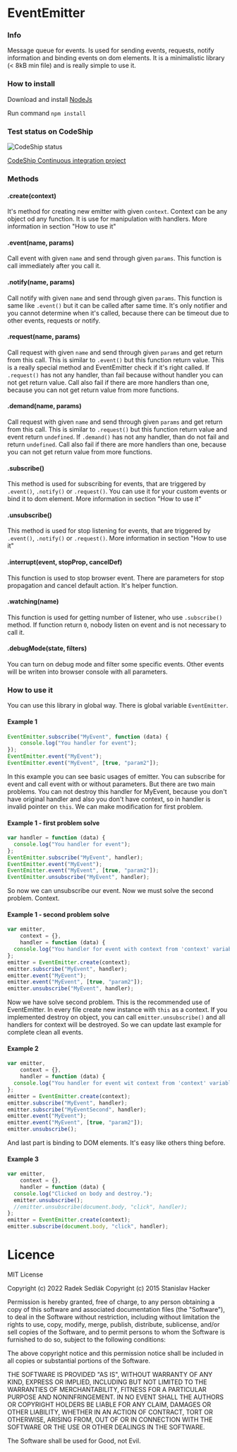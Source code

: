 # EventEmitter

### Info
Message queue for events. Is used for sending events, requests, notify information and
binding events on dom elements. It is a minimalistic library (< 8kB min file) and is really
simple to use it.

### How to install

Download and install [NodeJs](https://nodejs.org/en/)

Run command `npm install`

### Test status on CodeShip
![CodeShip status](https://codeship.com/projects/3e312a00-5f7a-0133-10a2-5684d7134b37/status?branch=master "CodeShip status")

[CodeShip Continuous integration project](https://codeship.com/projects/111793)

### Methods

#### .create(context)

It's method for creating new emitter with given `context`. Context can be any object od any function.
It is use for manipulation with handlers. More information in section "How to use it"

#### .event(name, params)

Call event with given `name` and send through given `params`. This function is call immediately
after you call it.

#### .notify(name, params)

Call notify with given `name` and send through given `params`. This function is same like `.event()`
but it can be called after same time. It's only notifier and you cannot determine when it's called, because there can be
timeout due to other events, requests or notify.

#### .request(name, params)

Call request with given `name` and send through given `params` and get return from this call.
This is similar to `.event()` but this function return value. This is a really special method and EventEmitter check if
it's right called. If `.request()` has not any handler, than fail because without handler you can not get return value. Call
also fail if there are more handlers than one, because you can not get return value from more functions.

#### .demand(name, params)

Call request with given `name` and send through given `params` and get return from this call.
This is similar to `.request()` but this function return value and event return `undefined`. If `.demand()` has not
any handler, than do not fail and return `undefined`. Call also fail if there are more handlers than one,
because you can not get return value from more functions.

#### .subscribe()

This method is used for subscribing for events, that are triggered by `.event()`, `.notify()` or `.request()`.
You can use it for your custom events or bind it to dom element. More information in section "How to use it"

#### .unsubscribe()

This method is used for stop listening for events, that are triggered by `.event()`, `.notify()` or `.request()`.
More information in section "How to use it"

#### .interrupt(event, stopProp, cancelDef)

This function is used to stop browser event. There are parameters for stop propagation
and cancel default action. It's helper function.

#### .watching(name)

This function is used for getting number of listener, who use `.subscribe()` method. If function return `0`, nobody listen
on event and is not necessary to call it.

#### .debugMode(state, filters)

You can turn on debug mode and filter some specific events. Other events will be writen into
 browser console with all parameters.

### How to use it

You can use this library in global way. There is global variable `EventEmitter`.

#### Example 1

```javascript
EventEmitter.subscribe("MyEvent", function (data) {
    console.log("You handler for event");
});
EventEmitter.event("MyEvent");
EventEmitter.event("MyEvent", [true, "param2"]);
```

In this example you can see basic usages of emitter. You can subscribe for event and call event with or without parameters.
But there are two main problems. You can not destroy this handler for MyEvent, because you don't have original handler and also
you don't have context, so in handler is invalid pointer on `this`. We can make modification for first problem.

#### Example 1 - first problem solve

```javascript
var handler = function (data) {
  console.log("You handler for event");
};
EventEmitter.subscribe("MyEvent", handler);
EventEmitter.event("MyEvent");
EventEmitter.event("MyEvent", [true, "param2"]);
EventEmitter.unsubscribe("MyEvent", handler);
```

So now we can unsubscribe our event. Now we must solve the second problem. Context.

#### Example 1 - second problem solve

```javascript
var emitter,
    context = {},
    handler = function (data) {
  console.log("You handler for event with context from 'context' variable.");
};
emitter = EventEmitter.create(context);
emitter.subscribe("MyEvent", handler);
emitter.event("MyEvent");
emitter.event("MyEvent", [true, "param2"]);
emitter.unsubscribe("MyEvent", handler);
```

Now we have solve second problem. This is the recommended use of EventEmitter. In every file create new instance with
`this` as a context. If you implemented destroy on object, you can call `emitter.unsubscribe()` and all handlers for context
will be destroyed. So we can update last example for complete clean all events.

#### Example 2

```javascript
var emitter,
    context = {},
    handler = function (data) {
  console.log("You handler for event wit context from 'context' variable.");
};
emitter = EventEmitter.create(context);
emitter.subscribe("MyEvent", handler);
emitter.subscribe("MyEventSecond", handler);
emitter.event("MyEvent");
emitter.event("MyEvent", [true, "param2"]);
emitter.unsubscribe();
```

And last part is binding to DOM elements. It's easy like others thing before.


#### Example 3

```javascript
var emitter,
    context = {},
    handler = function (data) {
  console.log("Clicked on body and destroy.");
  emitter.unsubscribe();
  //emitter.unsubscribe(document.body, "click", handler);
};
emitter = EventEmitter.create(context);
emitter.subscribe(document.body, "click", handler);
```
# Licence

MIT License

Copyright (c) 2022 Radek Sedlák
Copyright (c) 2015 Stanislav Hacker

Permission is hereby granted, free of charge, to any person obtaining a copy
of this software and associated documentation files (the "Software"), to deal
in the Software without restriction, including without limitation the rights
to use, copy, modify, merge, publish, distribute, sublicense, and/or sell
copies of the Software, and to permit persons to whom the Software is
furnished to do so, subject to the following conditions:

The above copyright notice and this permission notice shall be included in all
copies or substantial portions of the Software.

THE SOFTWARE IS PROVIDED "AS IS", WITHOUT WARRANTY OF ANY KIND, EXPRESS OR
IMPLIED, INCLUDING BUT NOT LIMITED TO THE WARRANTIES OF MERCHANTABILITY,
FITNESS FOR A PARTICULAR PURPOSE AND NONINFRINGEMENT. IN NO EVENT SHALL THE
AUTHORS OR COPYRIGHT HOLDERS BE LIABLE FOR ANY CLAIM, DAMAGES OR OTHER
LIABILITY, WHETHER IN AN ACTION OF CONTRACT, TORT OR OTHERWISE, ARISING FROM,
OUT OF OR IN CONNECTION WITH THE SOFTWARE OR THE USE OR OTHER DEALINGS IN THE
SOFTWARE.

The Software shall be used for Good, not Evil.
